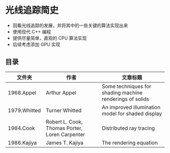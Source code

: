 # 光线追踪简史

- 回看光线追踪的发展，并将其中的一些关键的算法实现出来
- 使用现代 C++ 编程
- 提供尽量简单，直观的 CPU 算法实现
- 后续考虑添加 GPU 实现

## 目录

|  文件夹  |  作者    |  文章标题    |
|  --  |  --  |  --  |
|  1968.Appel  | Arthur Appel |  Some techniques for shading machine renderings of solids    |
|  1979.Whitted | Turner Whitted  |  An improved illumination model for shaded display   |
|  1984.Cook    | Robert L. Cook, Thomas Porter, Loren Carpenter    | Distributed ray tracing  |
|  1986.Kajiya  | James T. Kajiya | The rendering equation  |
